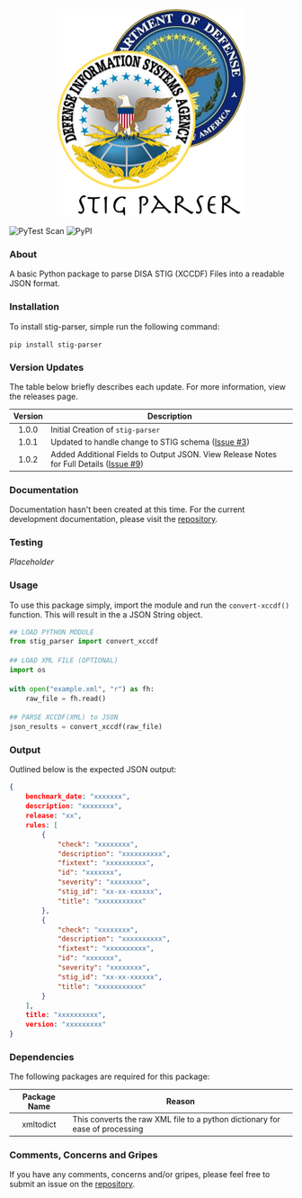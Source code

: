 <p align="center">
  <img src="docs/images/STIG_Parser.png" />
</p>

![PyTest Scan](https://github.com/pkeech/stig_parser/actions/workflows/pytest-package.yml/badge.svg) ![PyPI](https://img.shields.io/pypi/v/stig-parser)
### About
A basic Python package to parse DISA STIG (XCCDF) Files into a readable JSON format.

### Installation
To install stig-parser, simple run the following command:

`pip install stig-parser`

### Version Updates
The table below briefly describes each update. For more information, view the releases page.

| Version | Description |
| :---: | --- | 
| 1.0.0 | Initial Creation of `stig-parser` |
| 1.0.1 | Updated to handle change to STIG schema ([Issue #3](/../../issues/3)) |
| 1.0.2 | Added Additional Fields to Output JSON. View Release Notes for Full Details ([Issue #9](/../../issues/9))|

### Documentation

Documentation hasn't been created at this time. For the current development documentation, please visit the [repository](https://github.com/pkeech/stig_parser).

### Testing 
_Placeholder_

### Usage

To use this package simply, import the module and run the `convert-xccdf()` function. This will result in the a JSON String object. 

``` python
## LOAD PYTHON MODULE
from stig_parser import convert_xccdf

## LOAD XML FILE (OPTIONAL)
import os

with open("example.xml", "r") as fh:
    raw_file = fh.read()

## PARSE XCCDF(XML) to JSON
json_results = convert_xccdf(raw_file)

```

### Output

Outlined below is the expected JSON output:

``` json
{
    benchmark_date: "xxxxxxx",
    description: "xxxxxxxx",
    release: "xx",
    rules: [
        {
            "check": "xxxxxxxx", 
            "description": "xxxxxxxxxx", 
            "fixtext": "xxxxxxxxxx", 
            "id": "xxxxxxx", 
            "severity": "xxxxxxxx", 
            "stig_id": "xx-xx-xxxxxx", 
            "title": "xxxxxxxxxxx"
        },
        {
            "check": "xxxxxxxx", 
            "description": "xxxxxxxxxx", 
            "fixtext": "xxxxxxxxxx", 
            "id": "xxxxxxx", 
            "severity": "xxxxxxxx", 
            "stig_id": "xx-xx-xxxxxx", 
            "title": "xxxxxxxxxxx"
        }
    ],
    title: "xxxxxxxxxx",
    version: "xxxxxxxxx"
}
```


### Dependencies

The following packages are required for this package:

| Package Name | Reason |
| :---: | --- |
| xmltodict | This converts the raw XML file to a python dictionary for ease of processing |

### Comments, Concerns and Gripes

If you have any comments, concerns and/or gripes, please feel free to submit an issue on the [repository](https://github.com/pkeech/stig_parser).